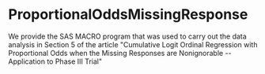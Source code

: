 # ProportionalOddsMissingResponse
We provide the SAS MACRO program that was used to carry out the data analysis in Section 5 of the article "Cumulative Logit Ordinal Regression with Proportional Odds when the Missing Responses are Nonignorable -- Application to Phase III Trial"
